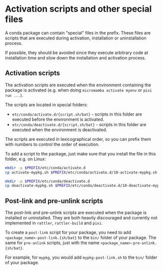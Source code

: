 # Activation scripts and other special files

A conda package can contain "special" files in the prefix. These files are scripts that are executed during activation, installation or uninstallation process.

If possible, they should be avoided since they execute arbitrary code at installation time and slow down the installation and activation process.

## Activation scripts

The activation scripts are executed when the environment containing the package is activated (e.g. when doing `micromamba activate myenv` or `pixi run ...`).

The scripts are located in special folders:

- `etc/conda/activate.d/{script.sh/bat}` - scripts in this folder are executed before the environment is activated.
- `etc/conda/deactivate.d/{script.sh/bat}` - scripts in this folder are executed when the environment is deactivated.

The scripts are executed in lexicographical order, so you can prefix them with numbers to control the order of execution.

To add a script to the package, just make sure that you install the file in this folder, e.g. on Linux:

```sh
mkdir -p $PREFIX/etc/conda/activate.d
cp activate-mypkg.sh $PREFIX/etc/conda/activate.d/10-activate-mypkg.sh

mkdir -p $PREFIX/etc/conda/deactivate.d
cp deactivate-mypkg.sh $PREFIX/etc/conda/deactivate.d/10-deactivate-mypkg.sh
```

## Post-link and pre-unlink scripts

The post-link and pre-unlink scripts are executed when the package is installed or uninstalled.
They are both heavily discouraged and currently not implemented in `rattler`, `rattler-build` and `pixi`.

To create a `post-link` script for your package, you need to add `<package_name>-post-link.{sh/bat}` to the `bin/` folder of your package.
The same for `pre-unlink` scripts, just with the name `<package_name>-pre-unlink.{sh/bat}`.

For example, for `mypkg`, you would add `mypkg-post-link.sh` to the `bin/` folder of your package.
